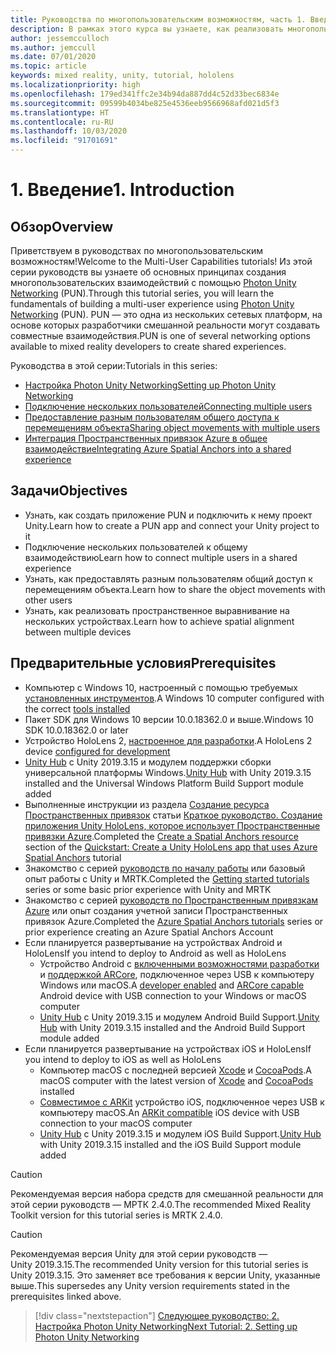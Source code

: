```yaml
---
title: Руководства по многопользовательским возможностям, часть 1. Введение
description: В рамках этого курса вы узнаете, как реализовать многопользовательские возможности в приложении HoloLens 2.
author: jessemcculloch
ms.author: jemccull
ms.date: 07/01/2020
ms.topic: article
keywords: mixed reality, unity, tutorial, hololens
ms.localizationpriority: high
ms.openlocfilehash: 179ed341ffc2e34b94da887dd4c52d33bec6834e
ms.sourcegitcommit: 09599b4034be825e4536eeb9566968afd021d5f3
ms.translationtype: HT
ms.contentlocale: ru-RU
ms.lasthandoff: 10/03/2020
ms.locfileid: "91701691"
---
```

# <a name="1-introduction"></a><span data-ttu-id="9c512-105">1. Введение</span><span class="sxs-lookup"><span data-stu-id="9c512-105">1. Introduction</span></span>

## <a name="overview"></a><span data-ttu-id="9c512-106">Обзор</span><span class="sxs-lookup"><span data-stu-id="9c512-106">Overview</span></span>

<span data-ttu-id="9c512-107">Приветствуем в руководствах по многопользовательским возможностям!</span><span class="sxs-lookup"><span data-stu-id="9c512-107">Welcome to the Multi-User Capabilities tutorials!</span></span> <span data-ttu-id="9c512-108">Из этой серии руководств вы узнаете об основных принципах создания многопользовательских взаимодействий с помощью <a href="https://www.photonengine.com/PUN" target="_blank">Photon Unity Networking</a> (PUN).</span><span class="sxs-lookup"><span data-stu-id="9c512-108">Through this tutorial series, you will learn the fundamentals of building a multi-user experience using <a href="https://www.photonengine.com/PUN" target="_blank">Photon Unity Networking</a> (PUN).</span></span> <span data-ttu-id="9c512-109">PUN — это одна из нескольких сетевых платформ, на основе которых разработчики смешанной реальности могут создавать совместные взаимодействия.</span><span class="sxs-lookup"><span data-stu-id="9c512-109">PUN is one of several networking options available to mixed reality developers to create shared experiences.</span></span>

<span data-ttu-id="9c512-110">Руководства в этой серии:</span><span class="sxs-lookup"><span data-stu-id="9c512-110">Tutorials in this series:</span></span>

* [<span data-ttu-id="9c512-111">Настройка Photon Unity Networking</span><span class="sxs-lookup"><span data-stu-id="9c512-111">Setting up Photon Unity Networking</span></span>](mr-learning-sharing-02.md)
* [<span data-ttu-id="9c512-112">Подключение нескольких пользователей</span><span class="sxs-lookup"><span data-stu-id="9c512-112">Connecting multiple users</span></span>](mr-learning-sharing-03.md)
* [<span data-ttu-id="9c512-113">Предоставление разным пользователям общего доступа к перемещениям объекта</span><span class="sxs-lookup"><span data-stu-id="9c512-113">Sharing object movements with multiple users</span></span>](mr-learning-sharing-04.md)
* [<span data-ttu-id="9c512-114">Интеграция Пространственных привязок Azure в общее взаимодействие</span><span class="sxs-lookup"><span data-stu-id="9c512-114">Integrating Azure Spatial Anchors into a shared experience</span></span>](mr-learning-sharing-05.md)

## <a name="objectives"></a><span data-ttu-id="9c512-115">Задачи</span><span class="sxs-lookup"><span data-stu-id="9c512-115">Objectives</span></span>

* <span data-ttu-id="9c512-116">Узнать, как создать приложение PUN и подключить к нему проект Unity.</span><span class="sxs-lookup"><span data-stu-id="9c512-116">Learn how to create a PUN app and connect your Unity project to it</span></span>
* <span data-ttu-id="9c512-117">Подключение нескольких пользователей к общему взаимодействию</span><span class="sxs-lookup"><span data-stu-id="9c512-117">Learn how to connect multiple users in a shared experience</span></span>
* <span data-ttu-id="9c512-118">Узнать, как предоставлять разным пользователям общий доступ к перемещениям объекта.</span><span class="sxs-lookup"><span data-stu-id="9c512-118">Learn how to share the object movements with other users</span></span>
* <span data-ttu-id="9c512-119">Узнать, как реализовать пространственное выравнивание на нескольких устройствах.</span><span class="sxs-lookup"><span data-stu-id="9c512-119">Learn how to achieve spatial alignment between multiple devices</span></span>

## <a name="prerequisites"></a><span data-ttu-id="9c512-120">Предварительные условия</span><span class="sxs-lookup"><span data-stu-id="9c512-120">Prerequisites</span></span>

* <span data-ttu-id="9c512-121">Компьютер с Windows 10, настроенный с помощью требуемых [установленных инструментов](../../install-the-tools.md).</span><span class="sxs-lookup"><span data-stu-id="9c512-121">A Windows 10 computer configured with the correct [tools installed](../../install-the-tools.md)</span></span>
* <span data-ttu-id="9c512-122">Пакет SDK для Windows 10 версии 10.0.18362.0 и выше.</span><span class="sxs-lookup"><span data-stu-id="9c512-122">Windows 10 SDK 10.0.18362.0 or later</span></span>
* <span data-ttu-id="9c512-123">Устройство HoloLens 2, [настроенное для разработки](../../platform-capabilities-and-apis/using-visual-studio.md#enabling-developer-mode).</span><span class="sxs-lookup"><span data-stu-id="9c512-123">A HoloLens 2 device [configured for development](../../platform-capabilities-and-apis/using-visual-studio.md#enabling-developer-mode)</span></span>
* <span data-ttu-id="9c512-124"><a href="https://docs.unity3d.com/Manual/GettingStartedInstallingHub.html" target="_blank">Unity Hub</a> с Unity 2019.3.15 и модулем поддержки сборки универсальной платформы Windows.</span><span class="sxs-lookup"><span data-stu-id="9c512-124"><a href="https://docs.unity3d.com/Manual/GettingStartedInstallingHub.html" target="_blank">Unity Hub</a> with Unity 2019.3.15 installed and the Universal Windows Platform Build Support module added</span></span>
* <span data-ttu-id="9c512-125">Выполненные инструкции из раздела [Создание ресурса Пространственных привязок](https://docs.microsoft.com/azure/spatial-anchors/quickstarts/get-started-unity-hololens#create-a-spatial-anchors-resource) статьи [Краткое руководство. Создание приложения Unity HoloLens, которое использует Пространственные привязки Azure](https://docs.microsoft.com/azure/spatial-anchors/quickstarts/get-started-unity-hololens).</span><span class="sxs-lookup"><span data-stu-id="9c512-125">Completed the [Create a Spatial Anchors resource](https://docs.microsoft.com/azure/spatial-anchors/quickstarts/get-started-unity-hololens#create-a-spatial-anchors-resource) section of the [Quickstart: Create a Unity HoloLens app that uses Azure Spatial Anchors](https://docs.microsoft.com/azure/spatial-anchors/quickstarts/get-started-unity-hololens) tutorial</span></span>
* <span data-ttu-id="9c512-126">Знакомство с серией [руководств по началу работы](mr-learning-base-01.md) или базовый опыт работы с Unity и MRTK.</span><span class="sxs-lookup"><span data-stu-id="9c512-126">Completed the [Getting started tutorials](mr-learning-base-01.md) series or some basic prior experience with Unity and MRTK</span></span>
* <span data-ttu-id="9c512-127">Знакомство с серией [руководств по Пространственным привязкам Azure](mr-learning-asa-01.md) или опыт создания учетной записи Пространственных привязок Azure.</span><span class="sxs-lookup"><span data-stu-id="9c512-127">Completed the [Azure Spatial Anchors tutorials](mr-learning-asa-01.md) series or prior experience creating an Azure Spatial Anchors Account</span></span>
* <span data-ttu-id="9c512-128">Если планируется развертывание на устройствах Android и HoloLens</span><span class="sxs-lookup"><span data-stu-id="9c512-128">If you intend to deploy to Android as well as HoloLens</span></span>
  * <span data-ttu-id="9c512-129">Устройство Android с <a href="https://developer.android.com/studio/debug/dev-options" target="_blank">включенными возможностями разработки</a> и <a href="https://developers.google.com/ar/discover/supported-devices" target="_blank">поддержкой ARCore</a>, подключенное через USB к компьютеру Windows или macOS.</span><span class="sxs-lookup"><span data-stu-id="9c512-129">A <a href="https://developer.android.com/studio/debug/dev-options" target="_blank">developer enabled</a> and <a href="https://developers.google.com/ar/discover/supported-devices" target="_blank">ARCore capable</a> Android device with USB connection to your Windows or macOS computer</span></span>
  * <span data-ttu-id="9c512-130"><a href="https://docs.unity3d.com/Manual/GettingStartedInstallingHub.html" target="_blank">Unity Hub</a> с Unity 2019.3.15 и модулем Android Build Support.</span><span class="sxs-lookup"><span data-stu-id="9c512-130"><a href="https://docs.unity3d.com/Manual/GettingStartedInstallingHub.html" target="_blank">Unity Hub</a> with Unity 2019.3.15 installed and the Android Build Support module added</span></span>
* <span data-ttu-id="9c512-131">Если планируется развертывание на устройствах iOS и HoloLens</span><span class="sxs-lookup"><span data-stu-id="9c512-131">If you intend to deploy to iOS as well as HoloLens</span></span>
  * <span data-ttu-id="9c512-132">Компьютер macOS с последней версией <a href="https://geo.itunes.apple.com/us/app/xcode/id497799835?mt=12" target="_blank">Xcode</a> и <a href="https://cocoapods.org" target="_blank">CocoaPods</a>.</span><span class="sxs-lookup"><span data-stu-id="9c512-132">A macOS computer with the latest version of <a href="https://geo.itunes.apple.com/us/app/xcode/id497799835?mt=12" target="_blank">Xcode</a> and <a href="https://cocoapods.org" target="_blank">CocoaPods</a> installed</span></span>
  * <span data-ttu-id="9c512-133"><a href="https://developer.apple.com/documentation/arkit/verifying_device_support_and_user_permission" target="_blank">Совместимое с ARKit</a> устройство iOS, подключенное через USB к компьютеру macOS.</span><span class="sxs-lookup"><span data-stu-id="9c512-133">An <a href="https://developer.apple.com/documentation/arkit/verifying_device_support_and_user_permission" target="_blank">ARKit compatible</a> iOS device with USB connection to your macOS computer</span></span>
  * <span data-ttu-id="9c512-134"><a href="https://docs.unity3d.com/Manual/GettingStartedInstallingHub.html" target="_blank">Unity Hub</a> с Unity 2019.3.15 и модулем iOS Build Support.</span><span class="sxs-lookup"><span data-stu-id="9c512-134"><a href="https://docs.unity3d.com/Manual/GettingStartedInstallingHub.html" target="_blank">Unity Hub</a> with Unity 2019.3.15 installed and the iOS Build Support module added</span></span>

> [!CAUTION]
> <span data-ttu-id="9c512-135">Рекомендуемая версия набора средств для смешанной реальности для этой серии руководств — МРТК 2.4.0.</span><span class="sxs-lookup"><span data-stu-id="9c512-135">The recommended Mixed Reality Toolkit version for this tutorial series is MRTK 2.4.0.</span></span>

> [!CAUTION]
> <span data-ttu-id="9c512-136">Рекомендуемая версия Unity для этой серии руководств — Unity 2019.3.15.</span><span class="sxs-lookup"><span data-stu-id="9c512-136">The recommended Unity version for this tutorial series is Unity 2019.3.15.</span></span> <span data-ttu-id="9c512-137">Это заменяет все требования к версии Unity, указанные выше.</span><span class="sxs-lookup"><span data-stu-id="9c512-137">This supersedes any Unity version requirements stated in the prerequisites linked above.</span></span>

> [!div class="nextstepaction"]
> [<span data-ttu-id="9c512-138">Следующее руководство: 2. Настройка Photon Unity Networking</span><span class="sxs-lookup"><span data-stu-id="9c512-138">Next Tutorial: 2. Setting up Photon Unity Networking</span></span>](mr-learning-sharing-02.md)
